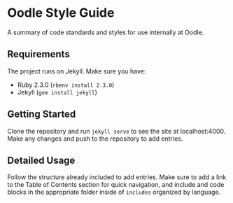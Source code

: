 # Oodle Style Guide

A summary of code standards and styles for use internally at Oodle.

## Requirements

The project runs on Jekyll. Make sure you have:

- Ruby 2.3.0 (`rbenv install 2.3.0`)
- Jekyll (`gem install jekyll`)

## Getting Started

Clone the repository and run `jekyll serve` to see the site at localhost:4000. Make any changes and push to the repository to add entries.

## Detailed Usage

Follow the structure already included to add entries. Make sure to add a link to the Table of Contents section for quick navigation, and include and code blocks in the appropriate folder inside of `includes` organized by language.